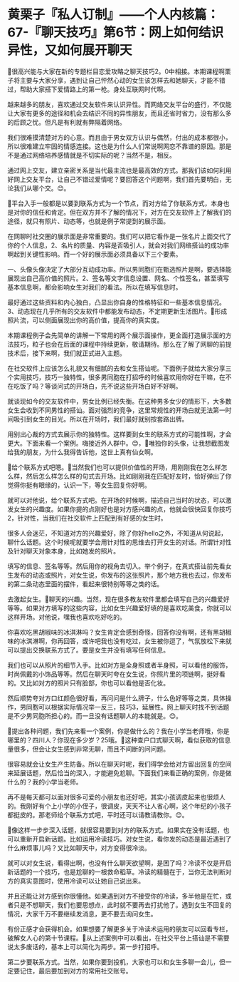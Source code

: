 # 黄栗子『私人订制』——个人内核篇：67-『聊天技巧』第6节：网上如何结识异性，又如何展开聊天

🎼很高兴能与大家在新的专题栏目恋爱攻略之聊天技巧2。0中相接。本期课程啊栗子将主要与大家分享，遇到让自己怦然心动的女生该怎样去和她聊天，才能不错过，帮助大家搭下爱情路上的第一枪。身处互联网时代啊。

越来越多的朋友，喜欢通过交友软件来认识异性。而网络交友平台的盛行，不仅能让大家有更多的途径和机会去结识不同的异性朋友，而且还省时省力，没有那么多的后顾之忧。但凡是有利就有弊隔着网络。

我们很难摸清楚对方的心意。而且由于男女双方认识与偶然，付出的成本都很小，所以很难建立牢固的情感连接。这也是为什么人们常说啊网恋不靠谱的原因。那是不是通过网络培养感情就是不切实际的呢？当然不是，相反。

通过网上交友，建立亲密关系是当代最主流也是最高效的方式。那我们该如何利用好网上交友平台，让自己不错过爱情呢？要回答这个问题啊，我们首先要明白，无论我们从哪个交。😊。

🎼平台入手一般都是以要到联系方式为一个节点，而对方给了你联系方式，本身也是对你的信任和肯定。但在双方并不了解的情况下，对方在交友软件上了解我们的途径，就只有照片、动态等，也就是例子常提到的展示面。

在网聊时社交圈的展示面是非常重要的。我们可以把它看作是一张名片上面交代了你的个人信息，2、名片的质量、内容是否吸引人，就会对我们网络搭讪的成功率啊起到关键性影响。而一个好的展示面必须具备以下三个要素。

一、头像头像决定了大部分互动成功率。所以男同胞们在甄选照片是啊，要选择能展现出自己高价值的照片。2、签名等文字信息设置、网名、个性签名，甚至填写基本信息啊，都会影响女生对我们的看法。所以在填写信息时。

最好通过这些资料和内心独白，凸显出你自身的性格特征和一些基本信息情况。3、动态现在几乎所有的交友软件中都能发布动态，不定期更新生活图片。🎼形成照片流，可以侧面展现出你的高价值，提高你的真实度。

本期课程例子会先简单的讲解一下常用的两个展示面操作，更全面打造展示面的方法技巧，粒子也会在后面的课程中持续更新，敬请期待。那么在了解了网聊的前提技术后，接下来啊，我们就正式进入主题。

在社交软件上应该怎么礼貌又有细腻的去和女生搭讪呢。下面例子就给大家分享三个实用技巧，技巧一独特性，很多男同胞在打招呼的时候喜欢用你好在干嘛，在不在吃饭了吗？等谈问式的开场白，先不说这些开场白好不好啊。

就谈现如今的交友软件中，男女比例已经失衡。在这种男多女少的情形下，大多数女生会收到不同男性的搭讪。面对强烈的竞争，这里常规性的开场白就无法第一时间吸引到女生的目光。所以在开场时，我们最好就别按套路出牌。

用别出心裁的方式去展示你的独特性。这样要到女生的联系方式的可能性啊，才会更大。下面来看一个案例。嗨接近外人群中。😊，🎼唯独你的头像，让我想截图发给我的朋友，为什么我得告诉他，这世上真有仙女啊。

🎼给个联系方式吧嗯。🎼当然我们也可以提供价值性的开场，用刚刚我在怎么样怎么样，然后怎么样怎么样的句式去开场。比如刚刚我在匹配好友时，恰好弹出了你觉得你挺有眼缘的，认识一下，等女生回复你好啊。

就可以对他说，给个联系方式吧。在开场的时候啊，描述自己当时的状态，可以激发女生的兴趣度。如果你提的点刚好也是对方感兴趣的点，他就会很快回复你技巧2，针对性，当我们在社交软件上匹配到有好感的女生时。

很多人会迷茫，不知道对方的兴趣爱好，除了你好hello之外，不知道从何说起，聊什么话题。这个时候呢就要学会用针对性的思维去打开女生的对话。所谓针对性及针对聊天对象本身，比如她发的照片。

填写的信息、签名等等。然后用你的视角去切入。举个例子，在真式搭讪前先看女生发布的动态或照片，对女生说，你发布的这张照片，那个地方我也去过，你发布的第二条动态里面的摆件，看起来很特别等等之类的话。

去激起女生。🎼聊天的兴趣。当然，现在很多教友软件里都会填写自己的兴趣爱好等等。如果对方填写的这些内容，比如女生兴趣爱好填的是喜欢吃美食，你就可以这样开场。对他说，嘿我也喜欢吃好吃的。

你喜欢吃黑胡椒味的冰淇淋吗？女生肯定会感到奇怪，回答你没有啊，还有黑胡椒味的冰淇淋啊，你再回答，或许吧我也没有吃过，女生被你逗了，气氛放松下来就可以提出交换联系方式了。要是女生并没有填写任何信息。

我们也可以从照片的细节入手。比如对方是全身照或者半身照，可以看他的服饰，时尚佩戴的小饰品等等。然后在聊天时夸在女生说，你照片里的项链啊，挺好看的。又比如对方的照片只有脸部，你也可以看他是否化妆。

然后顺势夸对方口红颜色很好看，再问问是什么牌子，什么色好等等之类，具体操作，男同胞可以根据实际情况举一反三，技巧3，延展性。网上聊天时找不到话题是不少男同胞所担心的。而一旦没有话题聊人的本能就是。😊。

🎼提出各种问题，我们先来看一个案例，你是做什么的？我在小学当老师哦，你是哪里的？四川人？你现在多少岁？25哦。🎼这种查户口式聊天啊，看似获取的信息量很多，但会让女生感到非常无聊，而且不间断的问问题。

很容易就会让女生产生防备。所以在聊天时呢，我们得学会给对方留出回复的空间来延展话题，然后恰当的深入，才能避免尬聊。下面我们来看正确的案例，你是做什么的？我的小学当老师。

再不是每天都可以面对很多可爱的小朋友也还好吧，其实小孩调皮起来也很烦人的。我刚好有个上小学的小侄子，很调皮，天天不让人省心啊，这个年纪的小孩子都挺皮的。那老师给个联系方式吧，平时还可以请教请教你。😊。

🎼像这样一步步深入话题，就很容易要到对方的联系方式。如果实在没有话题，也可以重新开启新话题。比如运用冷读技巧。对女生说，看你发的动态是最近遇到了什么麻烦事儿吗？又比如聊天中，对方变得很冷淡。

就可以对女生说，看得出啊，也没有什么聊天欲望啊，是困了吗？冷读不仅是开启新话题的一个技巧，也是尬聊的一根救命稻草。冷读的精髓在于，当你无法判断对方的真实意图时，使用冷读可以让她自己说出来。

并且还能让对方感到你很懂他。如果遇到对方不接受你的冷读，多半他是在忙，或者只是不想聊天，我们也要思想点，此时就不要再去打扰他了。遇到女生不回复的情况，大家千万不要继续发消息，更不要去询问女生。

有份正感才会获得机会。如果想要了解更多关于冷读术运用的朋友可以回看专栏，破解女人心的第十节课程。🎼从上述案例中可以看出，在社交平台上搭讪是不需要说太多废话的，基本上可以简化为两步。第一步打招呼。

第二步要联系方式。当然，如果你要到投机，大家也可以和女生多聊一会儿，但一定要记住，最后要加到对方的常用社交账号。

